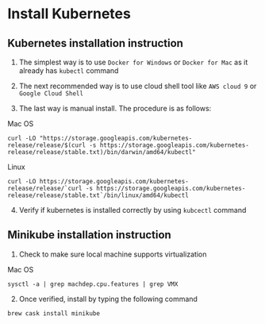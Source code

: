 # Install Kubernetes

## Kubernetes installation instruction

1. The simplest way is to use `Docker for Windows` or `Docker for Mac` as it already has `kubectl` command

2. The next recommended way is to use cloud shell tool like `AWS cloud 9` or `Google Cloud Shell`

3. The last way is manual install. The procedure is as follows:

Mac OS
```
curl -LO "https://storage.googleapis.com/kubernetes-release/release/$(curl -s https://storage.googleapis.com/kubernetes-release/release/stable.txt)/bin/darwin/amd64/kubectl"
```

Linux
```
curl -LO https://storage.googleapis.com/kubernetes-release/release/`curl -s https://storage.googleapis.com/kubernetes-release/release/stable.txt`/bin/linux/amd64/kubectl
```

4. Verify if kubernetes is installed correctly by using `kubcectl` command

## Minikube installation instruction

1. Check to make sure local machine supports virtualization

Mac OS
```
sysctl -a | grep machdep.cpu.features | grep VMX
```

2. Once verified, install by typing the following command

```
brew cask install minikube
```